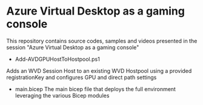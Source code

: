 #  Azure Virtual Desktop as a gaming console
This repository contains source codes, samples and videos presented in the session "Azure Virtual Desktop as a gaming console"

- Add-AVDGPUHostToHostpool.ps1

Adds an WVD Session Host to an existing WVD Hostpool using a provided registrationKey and configures GPU and direct path settings

- main.bicep
The main bicep file that deploys the full environment leveraging the various Bicep modules


